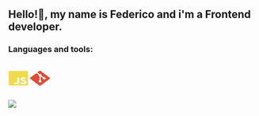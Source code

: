 ## Hello!👋, my name is Federico and i'm a Frontend developer.
### 

### Languages and tools:
<div style="display: inline_block"><br>
  <img align="center" alt="Rafa-Js" height="30" width="40" src="https://raw.githubusercontent.com/devicons/devicon/master/icons/javascript/javascript-plain.svg">

  <img align="center" alt="Git" height="30" width="40" src="./icons/git-icon.svg">
</div>

##
<div> 
  <a href="https://www.linkedin.com/in/federico-maldonado-213107225/" target="_blank"><img src="https://img.shields.io/badge/-LinkedIn-%230077B5?style=for-the-badge&logo=linkedin&logoColor=white" target="_blank"></a> 
</div>
